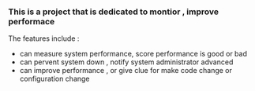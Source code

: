 ### This is a project that is dedicated to montior , improve performace

The features include :
- can measure system performance, score performance is good or bad
- can pervent system down , notify system administrator advanced
- can improve performance , or give clue for make code change or configuration change
